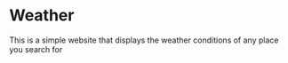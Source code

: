 # Weather
This is a simple website that displays the weather conditions of any place you search for
